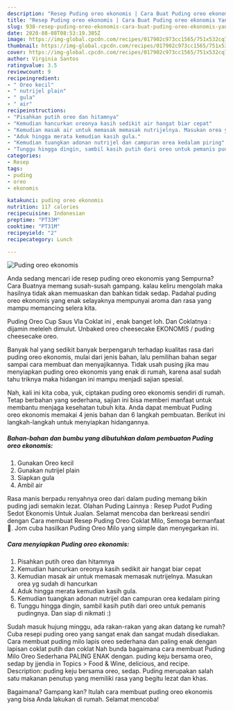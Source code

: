 ```yaml
---
description: "Resep Puding oreo ekonomis | Cara Buat Puding oreo ekonomis Yang Enak Banget"
title: "Resep Puding oreo ekonomis | Cara Buat Puding oreo ekonomis Yang Enak Banget"
slug: 938-resep-puding-oreo-ekonomis-cara-buat-puding-oreo-ekonomis-yang-enak-banget
date: 2020-08-08T08:53:19.385Z
image: https://img-global.cpcdn.com/recipes/017902c973cc1565/751x532cq70/puding-oreo-ekonomis-foto-resep-utama.jpg
thumbnail: https://img-global.cpcdn.com/recipes/017902c973cc1565/751x532cq70/puding-oreo-ekonomis-foto-resep-utama.jpg
cover: https://img-global.cpcdn.com/recipes/017902c973cc1565/751x532cq70/puding-oreo-ekonomis-foto-resep-utama.jpg
author: Virginia Santos
ratingvalue: 3.5
reviewcount: 9
recipeingredient:
- " Oreo kecil"
- " nutrijel plain"
- " gula"
- " air"
recipeinstructions:
- "Pisahkan putih oreo dan hitamnya"
- "Kemudian hancurkan oreonya kasih sedikit air hangat biar cepat"
- "Kemudian masak air untuk memasak memasak nutrijelnya. Masukan orea yg sudah di hancurkan"
- "Aduk hingga merata kemudian kasih gula."
- "Kemudian tuangkan adonan nutrijel dan campuran orea kedalam piring"
- "Tunggu hingga dingin, sambil kasih putih dari oreo untuk pemanis pudingnya. Dan siap di nikmati :)"
categories:
- Resep
tags:
- puding
- oreo
- ekonomis

katakunci: puding oreo ekonomis 
nutrition: 117 calories
recipecuisine: Indonesian
preptime: "PT33M"
cooktime: "PT31M"
recipeyield: "2"
recipecategory: Lunch

---
```



![Puding oreo ekonomis](https://img-global.cpcdn.com/recipes/017902c973cc1565/751x532cq70/puding-oreo-ekonomis-foto-resep-utama.jpg)

Anda sedang mencari ide resep puding oreo ekonomis yang Sempurna? Cara Buatnya memang susah-susah gampang. kalau keliru mengolah maka hasilnya tidak akan memuaskan dan bahkan tidak sedap. Padahal puding oreo ekonomis yang enak selayaknya mempunyai aroma dan rasa yang mampu memancing selera kita.

Puding Oreo Cup Saus Vla Coklat ini , enak banget loh. Dan Coklatnya : dijamin meleleh dimulut. Unbaked oreo cheesecake EKONOMIS / puding cheesecake oreo.

Banyak hal yang sedikit banyak berpengaruh terhadap kualitas rasa dari puding oreo ekonomis, mulai dari jenis bahan, lalu pemilihan bahan segar sampai cara membuat dan menyajikannya. Tidak usah pusing jika mau menyiapkan puding oreo ekonomis yang enak di rumah, karena asal sudah tahu triknya maka hidangan ini mampu menjadi sajian spesial.


Nah, kali ini kita coba, yuk, ciptakan puding oreo ekonomis sendiri di rumah. Tetap berbahan yang sederhana, sajian ini bisa memberi manfaat untuk membantu menjaga kesehatan tubuh kita. Anda dapat membuat Puding oreo ekonomis memakai 4 jenis bahan dan 6 langkah pembuatan. Berikut ini langkah-langkah untuk menyiapkan hidangannya.

<!--inarticleads1-->

##### Bahan-bahan dan bumbu yang dibutuhkan dalam pembuatan Puding oreo ekonomis:

1. Gunakan  Oreo kecil
1. Gunakan  nutrijel plain
1. Siapkan  gula
1. Ambil  air


Rasa manis berpadu renyahnya oreo dari dalam puding memang bikin puding jadi semakin lezat. Olahan Puding Lainnya : Resep Pudot Puding Sedot Ekonomis Untuk Jualan. Selamat mencoba dan berkreasi sendiri dengan Cara membuat Resep Puding Oreo Coklat Milo, Semoga bermanfaat 🙂. Jom cuba hasilkan Puding Oreo Milo yang simple dan menyegarkan ini. 

<!--inarticleads2-->

##### Cara menyiapkan Puding oreo ekonomis:

1. Pisahkan putih oreo dan hitamnya
1. Kemudian hancurkan oreonya kasih sedikit air hangat biar cepat
1. Kemudian masak air untuk memasak memasak nutrijelnya. Masukan orea yg sudah di hancurkan
1. Aduk hingga merata kemudian kasih gula.
1. Kemudian tuangkan adonan nutrijel dan campuran orea kedalam piring
1. Tunggu hingga dingin, sambil kasih putih dari oreo untuk pemanis pudingnya. Dan siap di nikmati :)


Sudah masuk hujung minggu, ada rakan-rakan yang akan datang ke rumah? Cuba resepi puding oreo yang sangat enak dan sangat mudah disediakan. Cara membuat puding milo lapis oreo sederhana dan paling enak dengan lapisan coklat putih dan coklat Nah bunda bagaimana cara membuat Puding Milo Oreo Sederhana PALING ENAK dengan. puding keju bersama oreo, sedap by jjendia in Topics &gt; Food &amp; Wine, delicious, and recipe. Description: puding keju bersama oreo, sedap. Puding merupakan salah satu makanan penutup yang memiliki rasa yang begitu lezat dan khas. 

Bagaimana? Gampang kan? Itulah cara membuat puding oreo ekonomis yang bisa Anda lakukan di rumah. Selamat mencoba!
